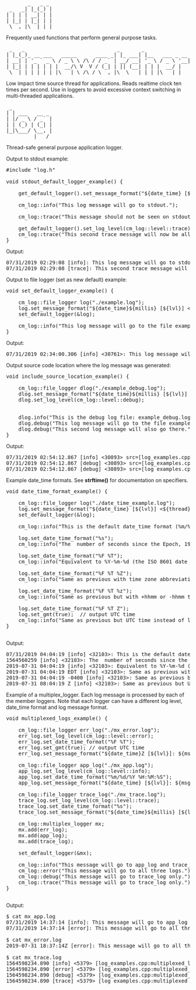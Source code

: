 <pre>
       _   _ _
 _   _| |_(_) |
| | | | __| | |
| |_| | |_| | |
 \__,_|\__|_|_|
</pre>

Frequently used functions that perform general purpose tasks.


<pre>
 _   _                              _       _
| |_(_)_ __ ___   _____      ____ _| |_ ___| |__   ___ _ __
| __| | '_ ` _ \ / _ \ \ /\ / / _` | __/ __| '_ \ / _ \ '__|
| |_| | | | | | |  __/\ V  V / (_| | || (__| | | |  __/ |
 \__|_|_| |_| |_|\___| \_/\_/ \__,_|\__\___|_| |_|\___|_|
</pre>

Low impact time source thread for applications. Reads realtime clock ten times per second. Use in loggers to avoid excessive context switching in multi-threaded applications.


<pre>
 _
| | ___   __ _
| |/ _ \ / _` |
| | (_) | (_| |
|_|\___/ \__, |
         |___/
</pre>

Thread-safe general purpose application logger.

Output to stdout example:
<pre>
#include "log.h"

void stdout_default_logger_example() {

    get_default_logger().set_message_format("${date_time} [${lvl}]: ${msg}");

    cm_log::info("This log message will go to stdout.");

    cm_log::trace("This message should not be seen on stdout.");

    get_default_logger().set_log_level(cm_log::level::trace);
    cm_log::trace("This second trace message will now be allowed on stdout.");
}
</pre>
Output:
<pre>
07/31/2019 02:29:08 [info]: This log message will go to stdout.
07/31/2019 02:29:08 [trace]: This second trace message will now be allowed on stdout.
</pre>

Output to file logger (set as new default) example:
<pre>
void set_default_logger_example() {

    cm_log::file_logger log("./example.log");
    log.set_message_format("${date_time}${millis} [${lvl}] <${thread}>: ${msg}");
    set_default_logger(&log);

    cm_log::info("This log message will go to the file example.log.");
}
</pre>

Output:
<pre>
07/31/2019 02:34:00.306 [info] <30761>: This log message will go to the file example.log.
</pre>

Output source code location where the log message was generated:
<pre>
void include_source_location_example() {

    cm_log::file_logger dlog("./example_debug.log");
    dlog.set_message_format("${date_time}${millis} [${lvl}] <${thread}> src=[${file}:${func}:${line}]: ${msg}");
    dlog.set_log_level(cm_log::level::debug);


    dlog.info("This is the debug log file: example_debug.log.");
    dlog.debug("This log message will go to the file example_debug.log.");
    dlog.debug("This second log message will also go there.");
}
</pre>

Output:
<pre>
07/31/2019 02:54:12.867 [info] <30893> src=[log_examples.cpp:include_source_location_example:37]: This is the debug log file: example_debug.log.
07/31/2019 02:54:12.867 [debug] <30893> src=[log_examples.cpp:include_source_location_example:38]: This log message will go to the file example_debug.log.
07/31/2019 02:54:12.867 [debug] <30893> src=[log_examples.cpp:include_source_location_example:39]: This second log message will also go there.
</pre>

Example date_time formats. See <strong>strftime()</strong> for documentation on specifiers. 
<pre>
void date_time_format_example() {

    cm_log::file_logger log("./date_time_example.log");
    log.set_message_format("${date_time} [${lvl}] <${thread}>: ${msg}");
    set_default_logger(&log);

    cm_log::info("This is the default date_time format (%m/%d/%Y %H:%M:%S).");

    log.set_date_time_format("%s");
    cm_log::info("The  number of seconds since the Epoch, 1970-01-01 00:00:00 +0000 (UTC).");

    log.set_date_time_format("%F %T");
    cm_log::info("Equivalent to %Y-%m-%d (the ISO 8601 date format) and %H:%M:%S (24-hour time).");

    log.set_date_time_format("%F %T %Z");
    cm_log::info("Same as previous with time zone abbreviation.");

    log.set_date_time_format("%F %T %z");
    cm_log::info("Same as previous but with +hhmm or -hhmm time zone offset.");

    log.set_date_time_format("%F %T Z");
    log.set_gmt(true);  // output UTC time
    cm_log::info("Same as previous but UTC time instead of local time.");
}

</pre>

Output:
<pre>
07/31/2019 04:04:19 [info] <32103>: This is the default date_time format (%m/%d/%Y %H:%M:%S).
1564560259 [info] <32103>: The  number of seconds since the Epoch, 1970-01-01 00:00:00 +0000 (UTC).
2019-07-31 04:04:19 [info] <32103>: Equivalent to %Y-%m-%d (the ISO 8601 date format) and %H:%M:%S (24-hour time).
2019-07-31 04:04:19 EDT [info] <32103>: Same as previous with time zone abbreviation.
2019-07-31 04:04:19 -0400 [info] <32103>: Same as previous but with +hhmm or -hhmm time zone offset.
2019-07-31 08:04:19 Z [info] <32103>: Same as previous but UTC time instead of local time.
</pre>


Example of a multiplex_logger. Each log message is processed by each
of the member loggers. Note that each logger can have a different log level,
date_time format and log message format.

<pre>
void multiplexed_logs_example() {

    cm_log::file_logger err_log("./mx_error.log");
    err_log.set_log_level(cm_log::level::error);
    err_log.set_date_time_format("%F %T");
    err_log.set_gmt(true); // output UTC time
    err_log.set_message_format("${date_time}Z [${lvl}]: ${msg}");

    cm_log::file_logger app_log("./mx_app.log");
    app_log.set_log_level(cm_log::level::info);
    app_log.set_date_time_format("%m/%d/%Y %H:%M:%S");
    app_log.set_message_format("${date_time} [${lvl}]: ${msg}");

    cm_log::file_logger trace_log("./mx_trace.log");
    trace_log.set_log_level(cm_log::level::trace);
    trace_log.set_date_time_format("%s");
    trace_log.set_message_format("${date_time}${millis} [${lvl}] <${thread}> [${file}:${func}:${line}]: ${msg}");

    cm_log::multiplex_logger mx;
    mx.add(err_log);
    mx.add(app_log);
    mx.add(trace_log);

    set_default_logger(&mx);

    cm_log::info("This message will go to app_log and trace_log.");
    cm_log::error("This message will go to all three logs.");
    cm_log::debug("This message will go to trace_log only.");
    cm_log::trace("This message will go to trace_log only.");
}

</pre>

Output:
<pre>
$ cat mx_app.log
07/31/2019 14:37:14 [info]: This message will go to app_log and trace_log.
07/31/2019 14:37:14 [error]: This message will go to all three logs.

$ cat mx_error.log
2019-07-31 18:37:14Z [error]: This message will go to all three logs.

$ cat mx_trace.log
1564598234.890 [info] <5379> [log_examples.cpp:multiplexed_logs_example:121]: This message will go to app_log and trace_log.
1564598234.890 [error] <5379> [log_examples.cpp:multiplexed_logs_example:122]: This message will go to all three logs.
1564598234.890 [debug] <5379> [log_examples.cpp:multiplexed_logs_example:123]: This message will go to trace_log only.
1564598234.890 [trace] <5379> [log_examples.cpp:multiplexed_logs_example:124]: This message will go to trace_log only.
</pre>

